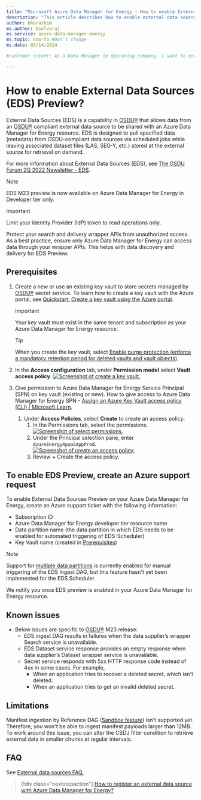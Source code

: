 ```yaml
---
title: "Microsoft Azure Data Manager for Energy - How to enable External Data Sources (EDS)"
description: "This article describes how to enable external data sources in Azure Data Manager for Energy."
author: bharathim
ms.author: bselvaraj
ms.service: azure-data-manager-energy
ms.topic: how-to #Don't change
ms.date: 03/14/2024

#customer intent: As a Data Manager in Operating company, I want to enable external data sources so that I pull metadata at scheduled intervals into Azure Data Manager for Energy and retrieve bulk data on demand.

---
```


# How to enable External Data Sources (EDS) Preview?

External Data Sources (EDS) is a capability in [OSDU&reg;](https://osduforum.org/) that allows data from an [OSDU&reg;](https://osduforum.org/) compliant external data source to be shared with an Azure Data Manager for Energy resource. EDS is designed to pull specified data (metadata) from OSDU-compliant data sources via scheduled jobs while leaving associated dataset files (LAS, SEG-Y, etc.) stored at the external source for retrieval on demand.

For more information about External Data Sources (EDS), see [The OSDU Forum 2Q 2022 Newsletter - EDS](https://osduforum.org/wp-content/uploads/2022/06/The-OSDU-Forum-2Q-2022-Newsletter.pdf).  

> [!NOTE]
> EDS M23 preview is now available on Azure Data Manager for Energy in Developer tier only.

> [!IMPORTANT]
> Limit your Identity Provider (IdP) token to read operations only.
>
> Protect your search and delivery wrapper APIs from unauthorized access. As a best practice, ensure only Azure Data Manager for Energy can access data through your wrapper APIs. This helps with data discovery and delivery for EDS Preview.

## Prerequisites

1. Create a new or use an existing key vault to store secrets managed by [OSDU&reg;](https://osduforum.org/) secret service. To learn how to create a key vault with the Azure portal, see  [Quickstart: Create a key vault using the Azure portal](/azure/key-vault/general/quick-create-portal).
  
    > [!IMPORTANT]
    > Your key vault must exist in the same tenant and subscription as your Azure Data Manager for Energy resource. 

    > [!TIP]
    > When you create the key vault, select [Enable purge protection (enforce a mandatory retention period for deleted vaults and vault objects)](/azure/key-vault/general/key-vault-recovery?tabs=azure-portal#what-are-soft-delete-and-purge-protection).
  
1. In the **Access configuration** tab, under **Permission model** select **Vault access policy**.
    [![Screenshot of create a key vault.](media/how-to-enable-external-data-sources/create-a-key-vault.jpg)](media/how-to-enable-external-data-sources/create-a-key-vault.jpg#lightbox)
1. Give permission to Azure Data Manager for Energy Service Principal (SPN) on key vault (existing or new). How to give access to Azure Data Manager for Energy SPN - [Assign an Azure Key Vault access policy (CLI) | Microsoft Learn](/azure/key-vault/general/assign-access-policy?tabs=azure-portal).
    1. Under **Access Policies**, select **Create** to create an access policy: 
        1. In the Permissions tab, select the permissions.
        [![Screenshot of select permissions.](media/how-to-enable-external-data-sources/select-permissions.jpg)](media/how-to-enable-external-data-sources/select-permissions.jpg#lightbox) 
        1. Under the Principal selection pane, enter `AzureEnergyRpaaSAppProd`.
         [![Screenshot of create an access policy.](media/how-to-enable-external-data-sources/create-an-access-policy.jpg)](media/how-to-enable-external-data-sources/create-an-access-policy.jpg#lightbox) 
        1. Review + Create the access policy.

## To enable EDS Preview, create an Azure support request
To enable External Data Sources Preview on your Azure Data Manager for Energy, create an Azure support ticket with the following information: 
- Subscription ID 
- Azure Data Manager for Energy developer tier resource name
- Data partition name (the data partition in which EDS needs to be enabled for automated triggering of EDS-Scheduler)
- Key Vault name (created in [Prerequisites](#prerequisites)) 

> [!NOTE]
> Support for [multiple data partitions](https://community.opengroup.org/osdu/platform/data-flow/ingestion/external-data-sources/core-external-data-workflow/-/issues/51) is currently enabled for manual triggering of the EDS Ingest DAG, but this feature hasn't yet been implemented for the EDS Scheduler.

We notify you once EDS preview is enabled in your Azure Data Manager for Energy resource.

## Known issues
- Below issues are specific to [OSDU&reg;](https://osduforum.org/) M23 release: 
    - EDS ingest DAG results in failures when the data supplier’s wrapper Search service is unavailable. 
    - EDS Dataset service response provides an empty response when data supplier’s Dataset wrapper service is unavailable. 
    - Secret service responds with 5xx HTTP response code instead of 4xx in some cases. For example, 
        - When an application tries to recover a deleted secret, which isn't deleted. 
        - When an application tries to get an invalid deleted secret. 

## Limitations
Manifest ingestion by Reference DAG ([Sandbox feature](https://osdu.projects.opengroup.org/pmc/work-products/pmc-portal/pmc-policies/main/maturity/maturity-list.html)) isn't supported yet. Therefore, you won't be able to ingest manifest payloads larger than 12MB. To work around this issue, you can alter the CSDJ filter condition to retrieve external data in smaller chunks at regular intervals.
 
## FAQ
See [External data sources FAQ.](faq-energy-data-services.yml#external-data-sources)

> [!div class="nextstepaction"]
> [How to register an external data source with Azure Data Manager for Energy?](how-to-register-external-data-sources.md) 

